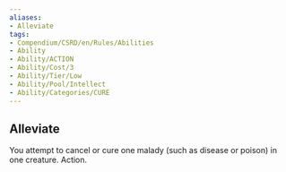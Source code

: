```yaml
---
aliases:
- Alleviate
tags:
- Compendium/CSRD/en/Rules/Abilities
- Ability
- Ability/ACTION
- Ability/Cost/3
- Ability/Tier/Low
- Ability/Pool/Intellect
- Ability/Categories/CURE
---
```


  
## Alleviate  
You attempt to cancel or cure one malady (such as disease or poison) in one creature. Action. 